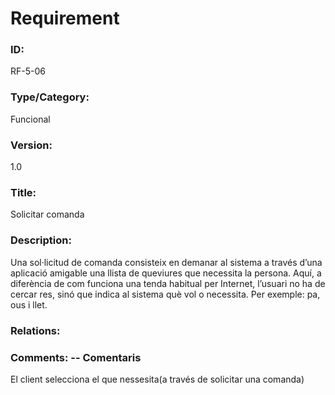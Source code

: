 # Requirement 

### ID: 
RF-5-06

### Type/Category: 
Funcional

### Version: 
1.0

### Title: 
Solicitar comanda

### Description: 
Una sol·licitud de comanda consisteix en demanar al sistema a través d’una aplicació amigable una llista de queviures que necessita la persona. Aquí, a diferència de com funciona una tenda habitual per Internet, l’usuari no ha de cercar res, sinó que indica al sistema què vol o necessita. Per exemple: pa, ous i llet.

### Relations: 


### Comments: -- Comentaris
El client selecciona el que nessesita(a través de solicitar una comanda)